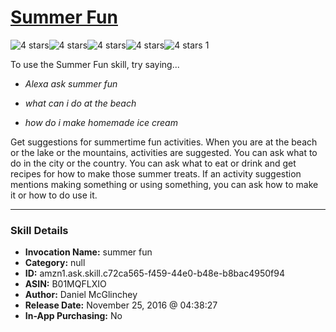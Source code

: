 # [Summer Fun](http://alexa.amazon.com/#skills/amzn1.ask.skill.c72ca565-f459-44e0-b48e-b8bac4950f94)
![4 stars](../../images/ic_star_black_18dp_1x.png)![4 stars](../../images/ic_star_black_18dp_1x.png)![4 stars](../../images/ic_star_black_18dp_1x.png)![4 stars](../../images/ic_star_black_18dp_1x.png)![4 stars](../../images/ic_star_border_black_18dp_1x.png) 1

To use the Summer Fun skill, try saying...

* *Alexa ask summer fun*

* *what can i do at the beach*

* *how do i make homemade ice cream*

Get suggestions for summertime fun activities.  When you are at the beach or the lake or the mountains, activities are suggested.  You can ask what to do in the city or the country. You can ask what to eat or drink and get recipes for how to make those summer treats. If an activity suggestion mentions making something or using something, you can ask how to make it or how to do use it.

***

### Skill Details

* **Invocation Name:** summer fun
* **Category:** null
* **ID:** amzn1.ask.skill.c72ca565-f459-44e0-b48e-b8bac4950f94
* **ASIN:** B01MQFLXIO
* **Author:** Daniel McGlinchey
* **Release Date:** November 25, 2016 @ 04:38:27
* **In-App Purchasing:** No
